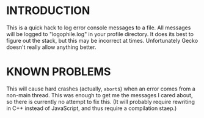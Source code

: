 INTRODUCTION
============
This is a quick hack to log error console messages to a file.  All messages will
be logged to "logophile.log" in your profile directory.  It does its best to
figure out the stack, but this may be incorrect at times.  Unfortunately Gecko
doesn't really allow anything better.

KNOWN PROBLEMS
==============
This will cause hard crashes (actually, `abort`s) when an error comes from a
non-main thread.  This was enough to get me the messages I cared about, so there
is currently no attempt to fix this.  (It will probably require rewriting in C++
instead of JavaScript, and thus require a compilation staep.)
